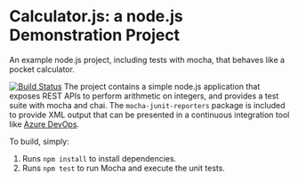 Calculator.js: a node.js Demonstration Project
==============================================
An example node.js project, including tests with mocha, that behaves like
a pocket calculator.

[![Build Status](https://dev.azure.com/shacharben/Integrating%20External%20Source%20Control%20with%20Azure%20Pipelines/_apis/build/status/shacharben.calculator%20(2)?branchName=master)](https://dev.azure.com/shacharben/Integrating%20External%20Source%20Control%20with%20Azure%20Pipelines/_build/latest?definitionId=12&branchName=master)
The project contains a simple node.js application that exposes REST APIs
to perform arithmetic on integers, and provides a test suite with mocha
and chai.  The `mocha-junit-reporters` package is included to provide XML
output that can be presented in a continuous integration tool like
[Azure DevOps](https://azure.com/devops).

To build, simply:

1. Runs `npm install` to install dependencies.
2. Runs `npm test` to run Mocha and execute the unit tests.

